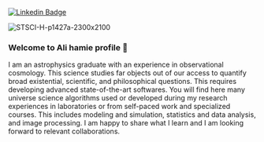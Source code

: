 

<!--
 **ali7amie/ali7amie** is a ✨ _special_ ✨ repository because its `README.md` (this file) appears on your GitHub profile. 

Here are some ideas to get you started:

- 🔭 I’m currently working on ...
- 🌱 I’m currently learning ...
- 👯 I’m looking to collaborate on ...
- 🤔 I’m looking for help with ...
- 💬 Ask me about ...
- 📫 How to reach me: ...
- 😄 Pronouns: ...
- ⚡ Fun fact: ...
-->
<!--  ![Hubble-Legacy-Field](https://user-images.githubusercontent.com/92475780/163693483-8ae14b89-bd63-4d01-ac7f-ce149afdb14b.jpg) -->
<!-- ![IMG-2876](https://user-images.githubusercontent.com/92475780/163693743-9468d07a-e400-4df8-b1cc-dd7268460d1c.JPG) -->

[![Linkedin Badge](https://img.shields.io/badge/LinkedIn-0077B5?style=for-the-badge&logo=linkedin&logoColor=white)](https://www.linkedin.com/in/ali7amie/) 

![STSCI-H-p1427a-2300x2100](https://user-images.githubusercontent.com/92475780/163693998-5d46be44-cc51-45ae-b8ac-199018d56a2f.jpg)






<!-- ![](https://komarev.com/ghpvc/?username=ali7amie) -->

### Welcome to Ali hamie profile 👋
I am an astrophysics graduate with an experience in observational cosmology. This science studies far objects out of our access to quantify broad existential, scientific, and philosophical questions. This requires developing advanced state-of-the-art softwares. You will find here many universe science algorithms used or developed during my research experiences in laboratories or from self-paced work and specialized courses. This includes modeling and simulation, statistics and data analysis, and image processing. I am happy to share what I learn and I am looking forward to relevant collaborations.
